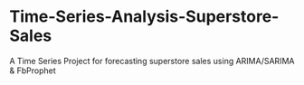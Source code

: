 # Time-Series-Analysis-Superstore-Sales
A Time Series Project for forecasting superstore sales using ARIMA/SARIMA &amp; FbProphet
